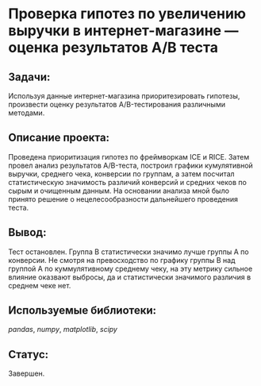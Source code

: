# Проверка гипотез по увеличению выручки в интернет-магазине — оценка результатов A/B теста

## Задачи:

Используя данные интернет-магазина приоритезировать гипотезы, произвести оценку результатов A/B-тестирования различными методами.

## Описание проекта:

Проведена приоритизация гипотез по фреймворкам ICE и RICE. Затем провел анализ результатов A/B-теста, построил графики кумулятивной выручки, среднего чека, конверсии по группам, а затем посчитал статистическую значимость различий конверсий и средних чеков по сырым и очищенным данным. На основании анализа мной было принято решение о нецелесообразности дальнейшего проведения теста.

## Вывод:

Тест остановлен. Группа В статистически значимо лучше группы А по конверсии. Не смотря на превосходство по графику группы В над группой А по куммулятивному среднему чеку, на эту метрику сильное влияние оказвают выбросы, да и статистически значимого различия в среднем чеке нет.

## Используемые библиотеки:

*pandas*, *numpy*, *matplotlib*, *scipy*

## Статус:

Завершен.
